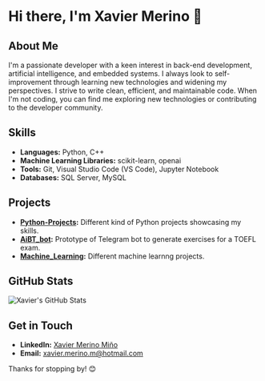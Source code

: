 # Hi there, I'm Xavier Merino 👋

## About Me
I'm a passionate developer with a keen interest in back-end development, artificial intelligence, and embedded systems. I always look to self-improvement through learning new technologies and widening my perspectives. I strive to write clean, efficient, and maintainable code. When I'm not coding, you can find me exploring new technologies or contributing to the developer community.

## Skills
- **Languages:** Python, C++
- **Machine Learning Libraries:** scikit-learn, openai
- **Tools:** Git, Visual Studio Code (VS Code), Jupyter Notebook
- **Databases:** SQL Server, MySQL

## Projects
- **[Python-Projects](https://github.com/XavierMerinoM/Python-Projects):** Different kind of Python projects showcasing my skills.
- **[AiBT_bot](https://github.com/XavierMerinoM/AiBT_bot):** Prototype of Telegram bot to generate exercises for a TOEFL exam.
- **[Machine_Learning](https://github.com/XavierMerinoM/Machine_Learning):** Different machine learnng projects.

## GitHub Stats
![Xavier's GitHub Stats](https://github-readme-stats.vercel.app/api?username=XavierMerinoM&show_icons=true&theme=radical)

## Get in Touch
- **LinkedIn:** [Xavier Merino Miño](https://www.linkedin.com/in/xaviermerinomino/)
- **Email:** [xavier.merino.m@hotmail.com](mailto:xavier.merino.m@hotmail.com)

Thanks for stopping by! 😊
